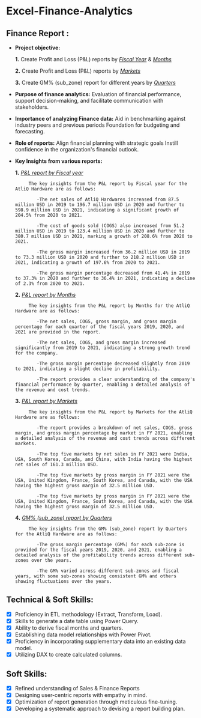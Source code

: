 # Excel-Finance-Analytics
## Finance Report :

- **Project objective:** 

    **1.** Create Profit and Loss (P&L) reports by _[Fiscal Year](https://github.com/RiyaKamboj/Excel-Finance-Analytics/blob/main/P%20%26%20L%20Year.pdf)_ & _[Months](https://github.com/RiyaKamboj/Excel-Finance-Analytics/blob/main/P%20%26%20L%20BY%20MONTHS.pdf)_ 

   **2.** Create Profit and Loss (P&L) reports by _[Markets](https://github.com/RiyaKamboj/Excel-Finance-Analytics/blob/main/P%20%26%20L%20FOR%20MARKETS.pdf)_

   **3.** Create GM% (sub_zone) report for different years by _[Quarters](https://github.com/RiyaKamboj/Excel-Finance-Analytics/blob/main/GM%25%20by%20Quarters%20(sub_zone).pdf)_

- **Purpose of finance analytics:** Evaluation of financial performance, support decision-making, and facilitate communication with stakeholders.

- **Importance of analyzing Finance data:** Aid in benchmarking against industry peers and previous periods Foundation for budgeting and forecasting.

- **Role of reports:** Align financial planning with strategic goals Instill confidence in the organization's financial outlook.

- **Key Insights from various reports:** 

    **1.** _[P&L report by Fiscal year ](https://github.com/RiyaKamboj/Excel-Finance-Analytics/blob/main/P%20%26%20L%20Year.pdf)_

           The key insights from the P&L report by Fiscal year for the AtliQ Hardware are as follows:
  
              -The net sales of AtliQ Hardwares increased from 87.5 million USD in 2019 to 196.7 million USD in 2020 and further to 598.9 million USD in 2021, indicating a significant growth of 204.5% from 2020 to 2021.
  
              -The cost of goods sold (COGS) also increased from 51.2 million USD in 2019 to 123.4 million USD in 2020 and further to 380.7 million USD in 2021, marking a growth of 208.6% from 2020 to 2021.
  
              -The gross margin increased from 36.2 million USD in 2019 to 73.3 million USD in 2020 and further to 218.2 million USD in 2021, indicating a growth of 197.6% from 2020 to 2021.
  
              -The gross margin percentage decreased from 41.4% in 2019 to 37.3% in 2020 and further to 36.4% in 2021, indicating a decline of 2.3% from 2020 to 2021.

     **2.** _[P&L report by Months ](https://github.com/RiyaKamboj/Excel-Finance-Analytics/blob/main/P%20%26%20L%20BY%20MONTHS.pdf)_

           The key insights from the P&L report by Months for the AtliQ Hardware are as follows:
  
              -The net sales, COGS, gross margin, and gross margin percentage for each quarter of the fiscal years 2019, 2020, and 2021 are provided in the report.
  
              -The net sales, COGS, and gross margin increased significantly from 2019 to 2021, indicating a strong growth trend for the company.
  
              -The gross margin percentage decreased slightly from 2019 to 2021, indicating a slight decline in profitability.
  
              -The report provides a clear understanding of the company's financial performance by quarter, enabling a detailed analysis of the revenue and cost trends.

    **3.** _[P&L report by Markets ](https://github.com/RiyaKamboj/Excel-Finance-Analytics/blob/main/P%20%26%20L%20FOR%20MARKETS.pdf)_

           The key insights from the P&L report by Markets for the AtliQ Hardware are as follows:
  
              -The report provides a breakdown of net sales, COGS, gross margin, and gross margin percentage by market in FY 2021, enabling a detailed analysis of the revenue and cost trends across different markets.
  
              -The top five markets by net sales in FY 2021 were India, USA, South Korea, Canada, and China, with India having the highest net sales of 161.3 million USD.
  
              -The top five markets by gross margin in FY 2021 were the USA, United Kingdom, France, South Korea, and Canada, with the USA having the highest gross margin of 32.5 million USD.
  
              -The top five markets by gross margin in FY 2021 were the USA, United Kingdom, France, South Korea, and Canada, with the USA having the highest gross margin of 32.5 million USD.

     **4.** _[GM% (sub_zone) report by Quarters ](https://github.com/RiyaKamboj/Excel-Finance-Analytics/blob/main/GM%25%20by%20Quarters%20(sub_zone).pdf)_

           The key insights from the GM% (sub_zone) report by Quarters for the AtliQ Hardware are as follows:
  
              -The gross margin percentage (GM%) for each sub-zone is provided for the fiscal years 2019, 2020, and 2021, enabling a detailed analysis of the profitability trends across different sub-zones over the years.
              
              -The GM% varied across different sub-zones and fiscal years, with some sub-zones showing consistent GM% and others showing fluctuations over the years.

## Technical & Soft Skills:
- [x]	Proficiency in ETL methodology (Extract, Transform, Load).
- [x]	Skills to generate a date table using Power Query.
- [x]	Ability to derive fiscal months and quarters.
- [x]	Establishing data model relationships with Power Pivot.
- [x]	Proficiency in incorporating supplementary data into an existing data model.
- [x]	Utilizing DAX to create calculated columns.

## Soft Skills:
- [x]	Refined understanding of Sales & Finance Reports
- [x]	Designing user-centric reports with empathy in mind.
- [x]	Optimization of report generation through meticulous fine-tuning.
- [x]	Developing a systematic approach to devising a report building plan.
